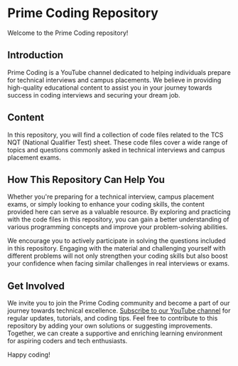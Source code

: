 # Prime Coding Repository

Welcome to the Prime Coding repository!

## Introduction

Prime Coding is a YouTube channel dedicated to helping individuals prepare for technical interviews and campus placements. We believe in providing high-quality educational content to assist you in your journey towards success in coding interviews and securing your dream job.

## Content

In this repository, you will find a collection of code files related to the TCS NQT (National Qualifier Test) sheet. These code files cover a wide range of topics and questions commonly asked in technical interviews and campus placement exams. 

## How This Repository Can Help You

Whether you're preparing for a technical interview, campus placement exams, or simply looking to enhance your coding skills, the content provided here can serve as a valuable resource. By exploring and practicing with the code files in this repository, you can gain a better understanding of various programming concepts and improve your problem-solving abilities.

We encourage you to actively participate in solving the questions included in this repository. Engaging with the material and challenging yourself with different problems will not only strengthen your coding skills but also boost your confidence when facing similar challenges in real interviews or exams.

## Get Involved

We invite you to join the Prime Coding community and become a part of our journey towards technical excellence. [Subscribe to our YouTube channel](https://www.youtube.com/@PrimeCoding19?sub_confirmation=1) for regular updates, tutorials, and coding tips. Feel free to contribute to this repository by adding your own solutions or suggesting improvements. Together, we can create a supportive and enriching learning environment for aspiring coders and tech enthusiasts.

Happy coding!
